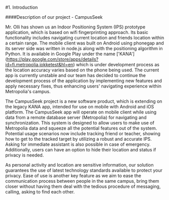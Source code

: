 #1. Introduction

####Description of our project - CampusSeek

Mr. Olli has shown us an Indoor Positioning System (IPS) prototype application, which is based on wifi fingerprinting approach. Its basic functionality includes navigating current location and friends location within a certain range. The mobile client was built on Android using phonegap and its server side was written in node.js along with the positioning algorithm in Python. It is available in Google Play under the name ['KANA'] (https://play.google.com/store/apps/details?id=fi.metropolia.jokketest&hl=en) which is under development process as the location accuracy varies based on the phone being used. The current app is currently unstable and our team has decided to continue the development process of the application by implementing new features and apply necessary fixes, thus enhancing users' navigating experience within Metropolia's campus.

The CampusSeek project is a new software product, which is extending on the legacy KANA app, intended for use on mobile with Android and iOS platform. The CampusSeek app will operate on mobile client while using data from a remote database server (Metropolia) for navigating and synchronization. This system is designed to allow users to make use of Metropolia data and squeeze all the potential features out of the system. Potential usage scenarios now include tracking friend or teacher, showing how to get to the tracked target by utilizing a robust and accurate IPS. Asking for immediate assistant is also possible in case of emergency. Additionally, users can have an option to hide their location and status if privacy is needed.

As personal activity and location are sensitive information, our solution guarantees the use of latest technology standards available to protect your privacy. Ease of use is another key feature as we aim to ease the communication process between people in the same campus, bring them closer without having them deal with the tedious procedure of messaging, calling, asking to find each other.
